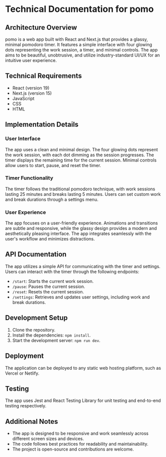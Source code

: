 # Technical Documentation for pomo

## Architecture Overview

pomo is a web app built with React and Next.js that provides a glassy, minimal pomodoro timer. It features a simple interface with four glowing dots representing the work session, a timer, and minimal controls. The app aims to be beautiful, unobtrusive, and utilize industry-standard UI/UX for an intuitive user experience.

## Technical Requirements

* React (version 19)
* Next.js (version 15)
* JavaScript
* CSS
* HTML

## Implementation Details

### User Interface

The app uses a clean and minimal design. The four glowing dots represent the work session, with each dot dimming as the session progresses. The timer displays the remaining time for the current session. Minimal controls allow users to start, pause, and reset the timer.

### Timer Functionality

The timer follows the traditional pomodoro technique, with work sessions lasting 25 minutes and breaks lasting 5 minutes. Users can set custom work and break durations through a settings menu. 

### User Experience

The app focuses on a user-friendly experience. Animations and transitions are subtle and responsive, while the glassy design provides a modern and aesthetically pleasing interface. The app integrates seamlessly with the user's workflow and minimizes distractions.

## API Documentation

The app utilizes a simple API for communicating with the timer and settings. Users can interact with the timer through the following endpoints:

* `/start`: Starts the current work session.
* `/pause`: Pauses the current session.
* `/reset`: Resets the current session.
* `/settings`: Retrieves and updates user settings, including work and break durations.

## Development Setup

1. Clone the repository.
2. Install the dependencies: `npm install`.
3. Start the development server: `npm run dev`.

## Deployment

The application can be deployed to any static web hosting platform, such as Vercel or Netlify.

## Testing

The app uses Jest and React Testing Library for unit testing and end-to-end testing respectively.

## Additional Notes

* The app is designed to be responsive and work seamlessly across different screen sizes and devices.
* The code follows best practices for readability and maintainability.
* The project is open-source and contributions are welcome. 
